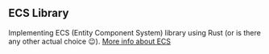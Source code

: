 ## ECS Library
Implementing ECS (Entity Component System) library using Rust (or is there any other actual choice :wink:). 
[More info about ECS](https://en.wikipedia.org/wiki/Entity_component_system)